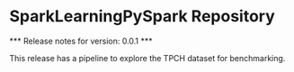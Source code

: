 # SparkLearningPySpark Repository

*** Release notes for version: 0.0.1 ***

This release has a pipeline to explore the TPCH dataset for benchmarking. 